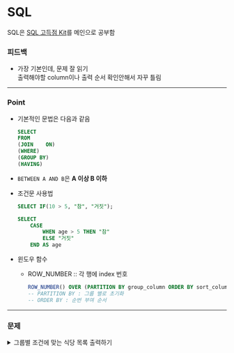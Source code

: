 # SQL

SQL은 [SQL 고득점 Kit](https://school.programmers.co.kr/learn/challenges?tab=sql_practice_kit)를 메인으로 공부함

### 피드백
- 가장 기본인데, 문제 잘 읽기 <br>
    출력해야할 column이나 출력 순서 확인안해서 자꾸 틀림

---

### Point
- 기본적인 문법은 다음과 같음

    ```sql
    SELECT 
    FROM
    (JOIN    ON)
    (WHERE)
    (GROUP BY)
    (HAVING)
    ```
- ```BETWEEN A AND B```은 **A 이상 B 이하**
- 조건문 사용법
    ```sql
    SELECT IF(10 > 5, "참", "거짓");

    SELECT 
        CASE 
            WHEN age > 5 THEN "참"
            ELSE "거짓"
        END AS age
    ```
- 윈도우 함수
    - ROW_NUMBER :: 각 행에 index 번호 
        ```sql
        ROW_NUMBER() OVER (PARTITION BY group_column ORDER BY sort_column) AS row_num
        -- PARTITION BY : 그룹 별로 초기화
        -- ORDER BY : 순번 부여 순서
        ```

---
### 문제
<details>
<summary> <a herf = "https://school.programmers.co.kr/learn/courses/30/lessons/131124"> 그룹별 조건에 맞는 식당 목록 출력하기 </a> </summary>
<div>

    WITH T AS (
        SELECT MEMBER_ID, COUNT (MEMBER_ID) as cnt
        FROM REST_REVIEW
        GROUP BY MEMBER_ID
    ),

    M AS (
        SELECT t.MEMBER_ID, p.MEMBER_NAME
        FROM T t JOIN MEMBER_PROFILE p
        ON t.MEMBER_ID = p.MEMBER_ID
        WHERE cnt = (SELECT MAX(cnt) FROM T)
    )

    SELECT m.MEMBER_NAME, r.REVIEW_TEXT, DATE_FORMAT(r.REVIEW_DATE, "%Y-%m-%d") AS REVIEW_DATE
    FROM M m JOIN REST_REVIEW r
    ON m.MEMBER_ID = r.MEMBER_ID
    ORDER BY 3, 2

</div>
</details>